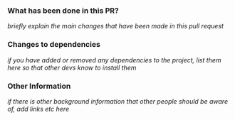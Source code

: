 ### What has been done in this PR?

_briefly explain the main changes that have been made in this pull request_

### Changes to dependencies

_if you have added or removed any dependencies to the project, list them here so that other devs know to install them_ 

### Other Information

_if there is other background information that other people should be aware of, add links etc here_
